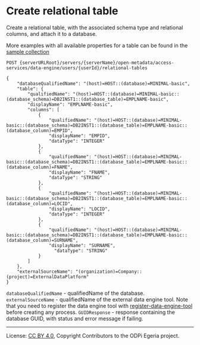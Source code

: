 <!-- SPDX-License-Identifier: CC-BY-4.0 -->
<!-- Copyright Contributors to the ODPi Egeria project. -->

# Create relational table

Create a relational table, with the associated schema type and relational columns, and attach it to a database. 

More examples with all available properties for a table can be found in the 
[sample collection](../../../docs/samples/collections/DataEngine-asset_endpoints.postman_collection.json) 
 

```
POST {serverURLRoot}/servers/{serverName}/open-metadata/access-services/data-engine/users/{userId}/relational-tables

{
    "databaseQualifiedName": "(host)=HOST::(database)=MINIMAL-basic",
    "table": {
        "qualifiedName": "(host)=HOST::(database)=MINIMAL-basic::(database_schema)=DB2INST1::(database_table)=EMPLNAME-basic",
        "displayName": "EMPLNAME-basic",
        "columns": [
            {
                "qualifiedName": "(host)=HOST::(database)=MINIMAL-basic::(database_schema)=DB2INST1::(database_table)=EMPLNAME-basic::(database_column)=EMPID",
                "displayName": "EMPID",
                "dataType": "INTEGER"
            },
            {
                "qualifiedName": "(host)=HOST::(database)=MINIMAL-basic::(database_schema)=DB2INST1::(database_table)=EMPLNAME-basic::(database_column)=FNAME",
                "displayName": "FNAME",
                "dataType": "STRING"
            },
            {
                "qualifiedName": "(host)=HOST::(database)=MINIMAL-basic::(database_schema)=DB2INST1::(database_table)=EMPLNAME-basic::(database_column)=LOCID",
                "displayName": "LOCID",
                "dataType": "INTEGER"
            },
            {
                "qualifiedName": "(host)=HOST::(database)=MINIMAL-basic::(database_schema)=DB2INST1::(database_table)=EMPLNAME-basic::(database_column)=SURNAME",
                "displayName": "SURNAME",
                  "dataType": "STRING"
            }
        ]
    },
    "externalSourceName": "(organization)=Company::(project)=ExternalDataPlatform"
}
```

`databaseQualifiedName` - qualifiedName of the database.
`externalSourceName` - qualifiedName of the external data engine tool.
 Note that you need to register the data engine tool with [register-data-engine-tool](register-data-engine-tool.md) 
 before creating any process.
`GUIDResponse` - response containing the database GUID, with status and error message if failing.


----
License: [CC BY 4.0](https://creativecommons.org/licenses/by/4.0/),
Copyright Contributors to the ODPi Egeria project.







